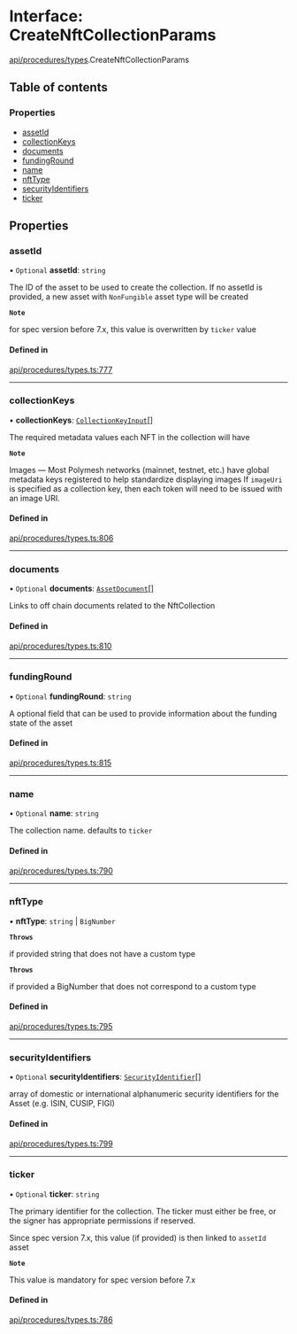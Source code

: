 # Interface: CreateNftCollectionParams

[api/procedures/types](../wiki/api.procedures.types).CreateNftCollectionParams

## Table of contents

### Properties

- [assetId](../wiki/api.procedures.types.CreateNftCollectionParams#assetid)
- [collectionKeys](../wiki/api.procedures.types.CreateNftCollectionParams#collectionkeys)
- [documents](../wiki/api.procedures.types.CreateNftCollectionParams#documents)
- [fundingRound](../wiki/api.procedures.types.CreateNftCollectionParams#fundinground)
- [name](../wiki/api.procedures.types.CreateNftCollectionParams#name)
- [nftType](../wiki/api.procedures.types.CreateNftCollectionParams#nfttype)
- [securityIdentifiers](../wiki/api.procedures.types.CreateNftCollectionParams#securityidentifiers)
- [ticker](../wiki/api.procedures.types.CreateNftCollectionParams#ticker)

## Properties

### assetId

• `Optional` **assetId**: `string`

The ID of the asset to be used to create the collection.
If no assetId is provided, a new asset with `NonFungible` asset type will be created

**`Note`**

for spec version before 7.x, this value is overwritten by `ticker` value

#### Defined in

[api/procedures/types.ts:777](https://github.com/PolymeshAssociation/polymesh-sdk/blob/8a9e72221/src/api/procedures/types.ts#L777)

___

### collectionKeys

• **collectionKeys**: [`CollectionKeyInput`](../wiki/api.procedures.types#collectionkeyinput)[]

The required metadata values each NFT in the collection will have

**`Note`**

Images — Most Polymesh networks (mainnet, testnet, etc.) have global metadata keys registered to help standardize displaying images
If `imageUri` is specified as a collection key, then each token will need to be issued with an image URI.

#### Defined in

[api/procedures/types.ts:806](https://github.com/PolymeshAssociation/polymesh-sdk/blob/8a9e72221/src/api/procedures/types.ts#L806)

___

### documents

• `Optional` **documents**: [`AssetDocument`](../wiki/api.entities.Asset.types.AssetDocument)[]

Links to off chain documents related to the NftCollection

#### Defined in

[api/procedures/types.ts:810](https://github.com/PolymeshAssociation/polymesh-sdk/blob/8a9e72221/src/api/procedures/types.ts#L810)

___

### fundingRound

• `Optional` **fundingRound**: `string`

A optional field that can be used to provide information about the funding state of the asset

#### Defined in

[api/procedures/types.ts:815](https://github.com/PolymeshAssociation/polymesh-sdk/blob/8a9e72221/src/api/procedures/types.ts#L815)

___

### name

• `Optional` **name**: `string`

The collection name. defaults to `ticker`

#### Defined in

[api/procedures/types.ts:790](https://github.com/PolymeshAssociation/polymesh-sdk/blob/8a9e72221/src/api/procedures/types.ts#L790)

___

### nftType

• **nftType**: `string` \| `BigNumber`

**`Throws`**

if provided string that does not have a custom type

**`Throws`**

if provided a BigNumber that does not correspond to a custom type

#### Defined in

[api/procedures/types.ts:795](https://github.com/PolymeshAssociation/polymesh-sdk/blob/8a9e72221/src/api/procedures/types.ts#L795)

___

### securityIdentifiers

• `Optional` **securityIdentifiers**: [`SecurityIdentifier`](../wiki/api.entities.Asset.types.SecurityIdentifier)[]

array of domestic or international alphanumeric security identifiers for the Asset (e.g. ISIN, CUSIP, FIGI)

#### Defined in

[api/procedures/types.ts:799](https://github.com/PolymeshAssociation/polymesh-sdk/blob/8a9e72221/src/api/procedures/types.ts#L799)

___

### ticker

• `Optional` **ticker**: `string`

The primary identifier for the collection.
The ticker must either be free, or the signer has appropriate permissions if reserved.

Since spec version 7.x, this value (if provided) is then linked to `assetId` asset

**`Note`**

This value is mandatory for spec version before 7.x

#### Defined in

[api/procedures/types.ts:786](https://github.com/PolymeshAssociation/polymesh-sdk/blob/8a9e72221/src/api/procedures/types.ts#L786)
